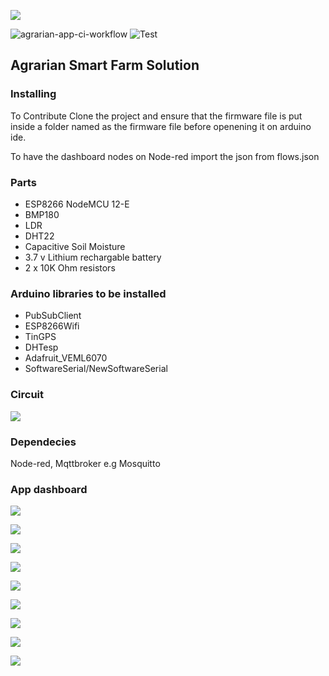 ![](/screenshots/Agrarian-Logo-1.png)

![agrarian-app-ci-workflow](https://github.com/ertush/Agrarian/workflows/agrarian-app-ci-workflow/badge.svg)
![Test](https://github.com/ertush/Agrarian/workflows/Test/badge.svg)

## Agrarian Smart Farm Solution

### Installing

To Contribute Clone the project and ensure that the firmware file is put inside a folder named as the firmware file before openening it on arduino ide.

To have the dashboard nodes on Node-red import the json from flows.json

### Parts

 * ESP8266 NodeMCU 12-E
 * BMP180
 * LDR
 * DHT22
 * Capacitive Soil Moisture
 * 3.7 v Lithium rechargable battery
 * 2 x 10K Ohm resistors

### Arduino libraries to be installed
 
 * PubSubClient
 * ESP8266Wifi
 * TinGPS
 * DHTesp
 * Adafruit_VEML6070
 * SoftwareSerial/NewSoftwareSerial

### Circuit
 
![](/screenshots/Circuit.png)

### Dependecies

Node-red, Mqttbroker e.g Mosquitto

### App dashboard

![](/screenshots/Welcome.png)

![](/screenshots/Register.png)

![](/screenshots/ForgotPasswd.png)  

![](/screenshots/Dashboard-1.png)

![](/screenshots/Dashboard-2.png)

![](/screenshots/Options-1.png)

![](/screenshots/UserProfile.png)

![](/screenshots/Options-2.png)

![](/screenshots/About.png)
